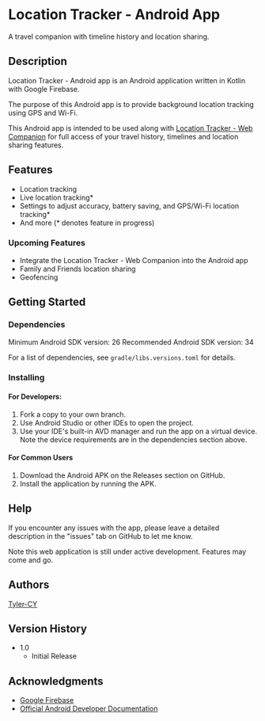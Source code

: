 # Location Tracker - Android App

A travel companion with timeline history and location sharing.

## Description

Location Tracker - Android app is an Android application written in Kotlin with Google Firebase.

The purpose of this Android app is to provide background location tracking using GPS and Wi-Fi.

This Android app is intended to be used along with [Location Tracker - Web Companion](https://github.com/Tyler-CY/Location-Tracker-Web) for full access of your travel history, timelines and location sharing features.

## Features
- Location tracking
- Live location tracking*
- Settings to adjust accuracy, battery saving, and GPS/Wi-Fi location tracking*
- And more (* denotes feature in progress)


### Upcoming Features
- Integrate the Location Tracker - Web Companion into the Android app
- Family and Friends location sharing
- Geofencing 

## Getting Started

### Dependencies

Minimum Android SDK version: 26
Recommended Android SDK version: 34

For a list of dependencies, see `gradle/libs.versions.toml` for details.

### Installing

#### For Developers:
1. Fork a copy to your own branch.
2. Use Android Studio or other IDEs to open the project.
3. Use your IDE's built-in AVD manager and run the app on a virtual device. Note the device requirements are in the dependencies section above.

#### For Common Users
1. Download the Android APK on the Releases section on GitHub.
2. Install the application by running the APK.

## Help

If you encounter any issues with the app, please leave a detailed description in the "issues" tab on GitHub to let me know.

Note this web application is still under active development. Features may come and go.

## Authors

[Tyler-CY](https://github.com/Tyler-CY)

## Version History

* 1.0
    * Initial Release

## Acknowledgments

* [Google Firebase](https://firebase.google.com/)
* [Official Android Developer Documentation](https://developer.android.com/docs)


